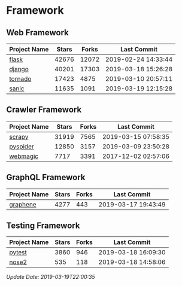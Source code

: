 # Framework

## Web Framework

| Project Name | Stars | Forks | Last Commit |
| ------------ | ----- | ----- | ----------- |
| [flask](https://github.com/pallets/flask) | 42676 | 12072 | 2019-02-24 14:33:44 |
| [django](https://github.com/django/django) | 40201 | 17303 | 2019-03-18 15:26:28 |
| [tornado](https://github.com/tornadoweb/tornado) | 17423 | 4875 | 2019-03-10 20:57:11 |
| [sanic](https://github.com/huge-success/sanic) | 11635 | 1091 | 2019-03-19 12:15:28 |

## Crawler Framework

| Project Name | Stars | Forks | Last Commit |
| ------------ | ----- | ----- | ----------- |
| [scrapy](https://github.com/scrapy/scrapy) | 31919 | 7565 | 2019-03-15 07:58:35 |
| [pyspider](https://github.com/binux/pyspider) | 12850 | 3157 | 2019-03-09 23:50:28 |
| [webmagic](https://github.com/code4craft/webmagic) | 7717 | 3391 | 2017-12-02 02:57:06 |

## GraphQL Framework

| Project Name | Stars | Forks | Last Commit |
| ------------ | ----- | ----- | ----------- |
| [graphene](https://github.com/graphql-python/graphene) | 4277 | 443 | 2019-03-17 19:43:49 |

## Testing Framework

| Project Name | Stars | Forks | Last Commit |
| ------------ | ----- | ----- | ----------- |
| [pytest](https://github.com/pytest-dev/pytest) | 3860 | 946 | 2019-03-18 16:09:30 |
| [nose2](https://github.com/nose-devs/nose2) | 535 | 118 | 2019-03-18 14:58:06 |

*Update Date: 2019-03-19T22:00:35*